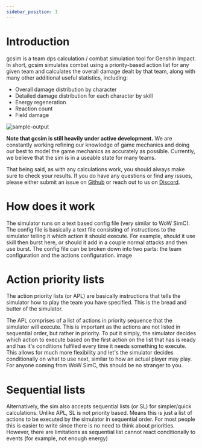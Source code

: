 ```yaml
---
sidebar_position: 1
---
```


# Introduction

gcsim is a team dps calculation / combat simulation tool for Genshin Impact. In short, gcsim simulates combat using a priority-based action list for any given team and calculates the overall damage dealt by that team, along with many other additional useful statistics, including:

- Overall damage distribution by character
- Detailed damage distribution for each character by skill
- Energy regeneration
- Reaction count
- Field damage

![sample-output](2022-01-02-20-28-10.png)

**Note that gcsim is still heavily under active development.** We are constantly working refining our knowledge of game mechanics and doing our best to model the game mechanics as accurately as possible. Currently, we believe that the sim is in a useable state for many teams.

That being said, as with any calculations work, you should always make sure to check your results. If you do have any questions or find any issues, please either submit an issue on [Github](https://github.com/genshinsim/gsim) or reach out to us on [Discord](https://discord.com/channels/845087716541595668/961358766278869023).

# How does it work

The simulator runs on a text based config file (very similar to WoW SimC). The config file is basically a text file consisting of instructions to the simulator telling it which action it should execute. For example, should it use skill then burst here, or should it add in a couple normal attacks and then use burst. The config file can be broken down into two parts: the team configuration and the actions configuration.
image

# Action priority lists

The action priority lists (or APL) are basically instructions that tells the simulator how to play the team you have specified. This is the bread and butter of the simulator.

The APL comprises of a list of actions in priority sequence that the simulator will execute. This is important as the actions are not listed in sequential order, but rather in priority. To put it simply, the simulator decides which action to execute based on the first action on the list that has is ready and has it's conditions fulfiled every time it needs something to execute. This allows for much more flexibility and let's the simulator decides conditionally on what to use next, similar to how an actual player may play. For anyone coming from WoW SimC, this should be no stranger to you.

# Sequential lists

Alternatively, the sim also accepts sequential lists (or SL) for simpler/quick calculations. Unlike APL, SL is not priority based. Means this is just a list of actions to be executed by the simulator in sequential order. For most people this is easier to write since there is no need to think about priorities. However, there are limitations as sequential list cannot react conditionally to events (for example, not enough energy)
